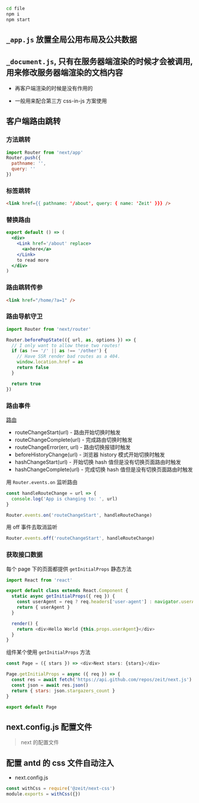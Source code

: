 ```bash
cd file
npm i
npm start
```

## `_app.js` 放置全局公用布局及公共数据

## `_document.js`, 只有在服务器端渲染的时候才会被调用, 用来修改服务器端渲染的文档内容

- 再客户端渲染的时候是没有作用的

- 一般用来配合第三方 css-in-js 方案使用

## 客户端路由跳转

### 方法跳转

```js
import Router from 'next/app'
Router.push({
  pathname: '',
  query: ''
})
```

### 标签跳转

```html
<link href={{ pathname: '/about', query: { name: 'Zeit' }}} />
```

### 替换路由

```jsx
export default () => (
  <div>
    <Link href='/about' replace>
      <a>here</a>
    </Link>
    to read more
  </div>
)
```

### 路由跳转传参

```html
<link href="/home/?a=1" />
```

### 路由导航守卫

```jsx
import Router from 'next/router'

Router.beforePopState(({ url, as, options }) => {
  // I only want to allow these two routes!
  if (as !== '/' || as !== '/other') {
    // Have SSR render bad routes as a 404.
    window.location.href = as
    return false
  }

  return true
})
```

### 路由事件

[路由](!https://nextjs.frontendx.cn/docs/#%E8%B7%AF%E7%94%B1)

- routeChangeStart(url) - 路由开始切换时触发
- routeChangeComplete(url) - 完成路由切换时触发
- routeChangeError(err, url) - 路由切换报错时触发
- beforeHistoryChange(url) - 浏览器 history 模式开始切换时触发
- hashChangeStart(url) - 开始切换 hash 值但是没有切换页面路由时触发
- hashChangeComplete(url) - 完成切换 hash 值但是没有切换页面路由时触发

用 `Router.events.on` 监听路由

```js
const handleRouteChange = url => {
  console.log('App is changing to: ', url)
}

Router.events.on('routeChangeStart', handleRouteChange)
```

用 off 事件去取消监听

```js
Router.events.off('routeChangeStart', handleRouteChange)
```

### 获取接口数据

每个 page 下的页面都提供 `getInitialProps` 静态方法

```js
import React from 'react'

export default class extends React.Component {
  static async getInitialProps({ req }) {
    const userAgent = req ? req.headers['user-agent'] : navigator.userAgent
    return { userAgent }
  }

  render() {
    return <div>Hello World {this.props.userAgent}</div>
  }
}
```

组件某个使用 `getInitialProps` 方法

```js
const Page = ({ stars }) => <div>Next stars: {stars}</div>

Page.getInitialProps = async ({ req }) => {
  const res = await fetch('https://api.github.com/repos/zeit/next.js')
  const json = await res.json()
  return { stars: json.stargazers_count }
}

export default Page
```

## next.config.js 配置文件

> next 的配置文件

## 配置 antd 的 css 文件自动注入

- next.config.js

```js
const withCss = require('@zeit/next-css')
module.exports = withCss({})
```
